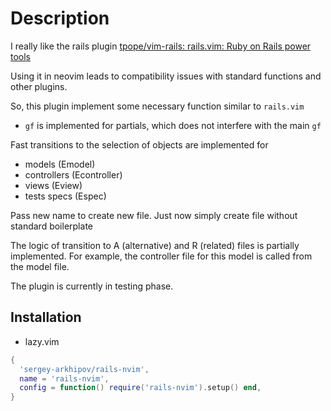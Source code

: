 # Description

I really like the rails plugin [tpope/vim-rails: rails.vim: Ruby on Rails power tools](https://github.com/tpope/vim-rails)

Using it in neovim leads to compatibility issues with standard functions and other plugins.

So, this plugin implement some necessary function similar to `rails.vim`

- `gf` is implemented for partials, which does not interfere with the main `gf`

Fast transitions to the selection of objects are implemented for

- models (Emodel)
- controllers (Econtroller)
- views (Eview)
- tests specs (Espec)

Pass new name to create new file. Just now simply create file without standard boilerplate

The logic of transition to A (alternative) and R (related) files is partially implemented.
For example, the controller file for this model is called from the model file.

The plugin is currently in testing phase.

## Installation

- lazy.vim

```lua
{
  'sergey-arkhipov/rails-nvim',
  name = 'rails-nvim',
  config = function() require('rails-nvim').setup() end,
}

```
